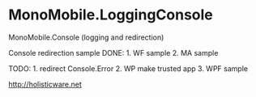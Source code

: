 MonoMobile.LoggingConsole
=========================

MonoMobile.Console (logging and redirection)

Console redirection sample
DONE:
	1. WF sample
	2. MA sample
	
TODO:
	1. redirect Console.Error 
	2. WP make trusted app
	3. WPF sample
	
	
http://holisticware.net